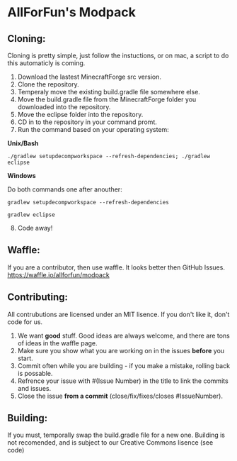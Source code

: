 AllForFun's Modpack
=============

Cloning:
------------
Cloning is pretty simple, just follow the instuctions, or on mac, a script to do this automaticly is coming.

1. Download the lastest MinecraftForge src version.
2. Clone the repository.
3. Temperaly move the existing build.gradle file somewhere else.
4. Move the build.gradle file from the MinecraftForge folder you downloaded into the repository.
5. Move the eclipse folder into the repository.
6. CD in to the repository in your command promt.
7. Run the command based on your operating system:

  **Unix/Bash**
  
  	./gradlew setupdecompworkspace --refresh-dependencies; ./gradlew eclipse
  	
  **Windows**
  
  Do both commands one after anouther:
  
  	gradlew setupdecompworkspace --refresh-dependencies
  	
  	gradlew eclipse
  
8. Code away!


Waffle:
------
If you are a contributor, then use waffle. It looks better then GitHub Issues. 
https://waffle.io/allforfun/modpack


Contributing:
-------------
All contrubutions are licensed under an MIT lisence. If you don't like it, don't code for us.

1. We want **good** stuff. Good ideas are always welcome, and there are tons of ideas in the waffle page.
2. Make sure you show what you are working on in the issues **before** you start.
3. Commit often while you are building - if you make a mistake, rolling back is possable.
4. Refrence your issue with #(Issue Number) in the title to link the commits and issues.
5. Close the issue **from a commit** (close/fix/fixes/closes #IssueNumber).

Building:
--------
If you must, temporally swap the build.gradle file for a new one.
Building is not recomended, and is subject to our Creative Commons lisence (see code)
